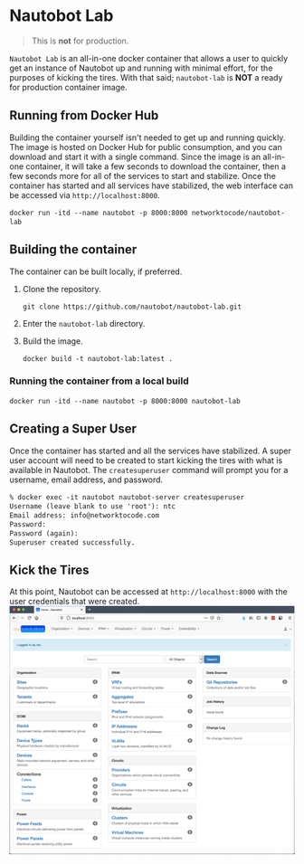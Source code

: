 # Nautobot Lab

> This is **not** for production.

`Nautobot Lab` is an all-in-one docker container that allows a user to quickly get an instance of Nautobot up and running with minimal effort, for the purposes of kicking the tires. With that said; `nautobot-lab` is **NOT** a ready for production container image.

## Running from Docker Hub

Building the container yourself isn't needed to get up and running quickly. The image is hosted on Docker Hub for public consumption, and you can download and start it with a single command. Since the image is an all-in-one container, it will take a few seconds to download the container, then a few seconds more for all of the services to start and stabilize. Once the container has started and all services have stabilized, the web interface can be accessed via `http://localhost:8000`.

```shell
docker run -itd --name nautobot -p 8000:8000 networktocode/nautobot-lab
```

## Building the container

The container can be built locally, if preferred.

1. Clone the repository.

    ```shell
    git clone https://github.com/nautobot/nautobot-lab.git
    ```

2. Enter the `nautobot-lab` directory.
3. Build the image.

    ```shell
    docker build -t nautobot-lab:latest .
    ```

### Running the container from a local build

```shell
docker run -itd --name nautobot -p 8000:8000 nautobot-lab
```

## Creating a Super User

Once the container has started and all the services have stabilized. A super user account will need to be created to start kicking the tires with what is available in Nautobot. The `createsuperuser` command will prompt you for a username, email address, and password.

```shell
% docker exec -it nautobot nautobot-server createsuperuser
Username (leave blank to use 'root'): ntc
Email address: info@networktocode.com
Password:
Password (again):
Superuser created successfully.
```

## Kick the Tires

At this point, Nautobot can be accessed at `http://localhost:8000` with the user credentials that were created.
![Nautobot](nautobot.png)
